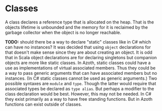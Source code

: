 # Classes

A class declares a reference type that is allocated on the heap. That is the objects lifetime is
unbounded and the memory for it is reclaimed by the garbage collector when the object is no longer
reachable.

**TODO:** should there be a way to declare "static" classes like in C# which can have no instances?
It was decided that using `object` declarations for that doesn't make sense since they are about
creating an object. It is odd that in Scala object declarations are for declaring singletons but
companion objects are more like static classes. In Azoth, static classes could have a use as
implementations of virtual associated members. Thus they could be a way to pass generic arguments
that can have associated members but no instances. (In C# static classes cannot be used as generic
arguments.) Two possible syntaxes are `module` and `type`. Though the latter would require that
associated types be declared as `type alias`. But perhaps a modifier to the class declaration would
be best. However, this may not be needed. In C# they exist primarily as a way to have free standing
functions. But in Azoth functions can exist outside of classes.
